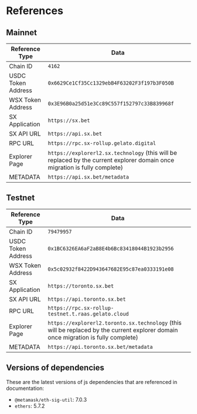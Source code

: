 # References

## Mainnet

| Reference Type | Data |
| ----- | -------------------------------------------- |
| Chain ID | `4162` |
| USDC Token Address  | `0x6629Ce1Cf35Cc1329ebB4F63202F3f197b3F050B` |
| WSX Token Address  | `0x3E96B0a25d51e3Cc89C557f152797c33B839968f` |
| SX Application | `https://sx.bet` |
| SX API URL | `https://api.sx.bet` |
| RPC URL | `https://rpc.sx-rollup.gelato.digital` |
| Explorer Page | `https://explorerl2.sx.technology` (this will be replaced by the current explorer domain once migration is fully complete) |
| METADATA | `https://api.sx.bet/metadata` |

## Testnet

| Reference Type | Data |
| ----- | -------------------------------------------- |
| Chain ID | `79479957` |
| USDC Token Address  | `0x1BC6326EA6aF2aB8E4b6Bc83418044B1923b2956` |
| WSX Token Address  | `0x5c02932f8422D943647682E95c87ea0333191e08` |
| SX Application | `https://toronto.sx.bet` |
| SX API URL | `https://api.toronto.sx.bet` |
| RPC URL | `https://rpc.sx-rollup-testnet.t.raas.gelato.cloud` |
| Explorer Page | `https://explorerl2.toronto.sx.technology` (this will be replaced by the current explorer domain once migration is fully complete) |
| METADATA | `https://api.toronto.sx.bet/metadata` |

## Versions of dependencies

These are the latest versions of js dependencies that are referenced in documentation:

- `@metamask/eth-sig-util`: 7.0.3
- `ethers`: 5.7.2